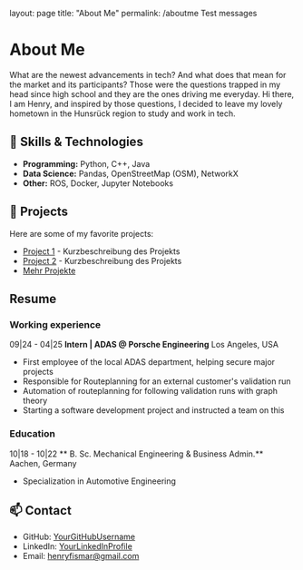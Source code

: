 layout: page
title: "About Me"
permalink: /aboutme
Test messages

# About Me
What are the newest advancements in tech? 
And what does that mean for the market and its participants? 
Those were the questions trapped in my head since high school and they are the ones driving me everyday.
Hi there, I am Henry, and inspired by those questions, I decided to leave my lovely hometown in the Hunsrück region to study and work in tech.


## 🔧 Skills & Technologies
- **Programming:** Python, C++, Java
- **Data Science:** Pandas, OpenStreetMap (OSM), NetworkX
- **Other:** ROS, Docker, Jupyter Notebooks

## 🚀 Projects
Here are some of my favorite projects:
- [Project 1](#) - Kurzbeschreibung des Projekts
- [Project 2](#) - Kurzbeschreibung des Projekts
- [Mehr Projekte](projects.html)

## Resume
### Working experience
09|24 - 04|25
**Intern | ADAS @ Porsche Engineering** Los Angeles, USA
- First employee of the local ADAS department, helping secure major projects
- Responsible for Routeplanning for an external customer's validation run
- Automation of routeplanning for following validation runs with graph theory
- Starting a software development project and instructed a team on this

### Education
10|18 - 10|22
** B. Sc. Mechanical Engineering & Business Admin.** Aachen, Germany
- Specialization in Automotive Engineering

## 📫 Contact
- GitHub: [YourGitHubUsername](https://github.com/YourGitHubUsername)
- LinkedIn: [YourLinkedInProfile](https://linkedin.com/in/YourLinkedInProfile)
- Email: henryfismar@gmail.com
